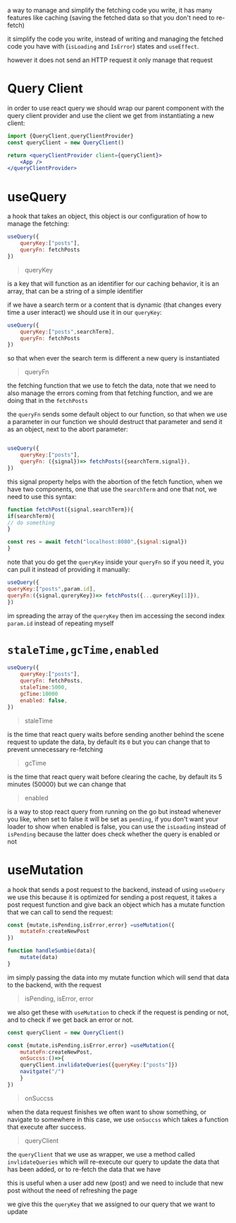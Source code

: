 a way to manage and simplify the fetching code you write, it has many features like caching (saving the fetched data so that you don't need to re-fetch) 

it simplify the code you write, instead of writing and managing the fetched code you have with (`isLoading` and `IsError`) states and `useEffect`.

however it does not send an HTTP request it only manage that request


# Query Client

in order to use react query we should wrap our parent component with the query client provider and use the client we get from instantiating a new client:

```jsx
import {QueryClient,queryClientProvider}
const queryClient = new QueryClient()

return <queryClientProvider client={queryClient}>
	<App />
</queryClientProvider>
```

# useQuery 

a hook that takes an object, this object is our configuration of how to manage the fetching:

```jsx
useQuery({
	queryKey:["posts"],
	queryFn: fetchPosts
})
```

> queryKey

is a key that will function as an identifier for our caching behavior, it is an array, that can be a string of a simple identifier

if we have a search term or a content that is dynamic (that changes every time a user interact) we should use it in our `queryKey`:

```jsx
useQuery({
	queryKey:["posts",searchTerm],
	queryFn: fetchPosts
})
```

so that when ever the search term is different a new query is instantiated


> queryFn

the fetching function that we use to fetch the data, note that we need to also manage the errors coming from that fetching function, and we are doing that in the `fetchPosts`

the `queryFn` sends some default object to our function, so that when we use a parameter in our function we should destruct that parameter and send it as an object, next to the abort parameter:

```jsx

useQuery({
	queryKey:["posts"],
	queryFn: ({signal})=> fetchPosts({searchTerm,signal}),
})
```

this signal property helps with the abortion of the fetch function, when we have two components, one that use the `searchTerm` and one that not, we need to use this syntax:

```jsx
function fetchPost({signal,searchTerm}){
if(searchTerm){
// do something
}

const res = await fetch("localhost:8080",{signal:signal})
}
```

note that you do get the `queryKey` inside your `queryFn`  so if you need it, you can pull it instead of providing it manually:

```jsx
useQuery({
queryKey:["posts",param.id],
queryFn:({signal,qureryKey})=> fetchPosts({...qureryKey[1]}),
})
```

im spreading the array of the `queryKey` then im accessing the second index `param.id` instead of repeating myself
# `staleTime,gcTime,enabled`

```jsx
useQuery({
	queryKey:["posts"],
	queryFn: fetchPosts,
	staleTime:5000,
	gcTime:10000
	enabled: false,
})
```

> staleTime

is the time that react query waits before sending another behind the scene request to update the data, by default its `0` but you can change that to prevent unnecessary  re-fetching

> gcTime 

is the time that react query wait before clearing the cache, by default its 5 minutes (50000) but we can change that

> enabled

is a way to stop react query from running on the go but instead whenever you like, when set to false it will be set as `pending`, if you don't want your loader to show when enabled is false, you can use the `isLoading` instead of `isPending` because the latter does check whether the query is enabled or not

# useMutation 

a hook that sends a post request to the backend, instead of using `useQuery` we use this because it is optimized for sending a post request, it takes a post request function and give back an object which has a mutate function that we can call to send the request:

```jsx
const {mutate,isPending,isError,error} =useMutation({
	mutateFn:createNewPost
})

function handleSumbie(data){
	mutate(data)
}
```

im simply passing the data into my mutate function which will send that data to the backend, with the request

> isPending, isError, error

we also get these with `useMutation` to check if the request is pending or not, and to check if we get back an error or not.


```jsx
const queryClient = new QueryClient()

const {mutate,isPending,isError,error} =useMutation({
	mutateFn:createNewPost,
	onSuccss:()=>{
	queryClient.invlidateQueries({queryKey:["posts"]})
	navitgate("/")
	}
})
```

> onSuccss

when the data request  finishes we often want to show something, or navigate to somewhere in this case, we use `onSuccss` which takes a function that execute after success.

> queryClient

the `queryClient` that we use as wrapper, we use a method called `invlidateQueries` which will re-execute our query to update the data that has been added, or to re-fetch the data that we have

this is useful when a user add new (post) and we need to include that new post without the need of refreshing the page

we give this the `queryKey` that we assigned to our query that we want to update